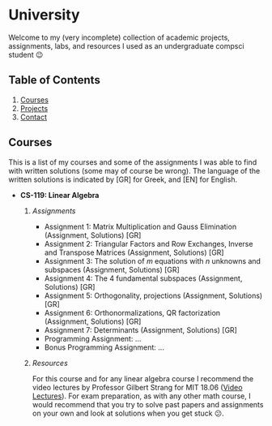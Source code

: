 # University
Welcome to my (very incomplete) collection of academic projects, assignments, labs, and resources I used as an undergraduate compsci student 😉

## Table of Contents
1. [Courses](#courses)
2. [Projects](#projects)
3. [Contact](#contact)

## Courses
This is a list of my courses and some of the assignments I was able to find with written solutions (some may of course be wrong). 
The language of the written solutions is indicated by [GR] for Greek, and [EN] for English.
- **CS-119: Linear Algebra**
  1. *Assignments*
      - Assignment 1: Matrix Multiplication and Gauss Elimination (Assignment, Solutions) [GR]
      - Assignment 2: Triangular Factors and Row Exchanges, Inverse and Transpose Matrices (Assignment, Solutions) [GR]
      - Assignment 3: The solution of $m$ equations with $n$ unknowns and subspaces (Assignment, Solutions) [GR]
      - Assignment 4: The 4 fundamental subspaces (Assignment, Solutions) [GR]
      - Assignment 5: Orthogonality, projections (Assignment, Solutions) [GR]
      - Assignment 6: Orthonormalizations, QR factorization (Assignment, Solutions) [GR]
      - Assignment 7: Determinants (Assignment, Solutions) [GR]
      - Programming Assignment: ...
      - Bonus Programming Assignment: ...
  2. *Resources*

      For this course and for any linear algebra course I recommend the video lectures by Professor Gilbert Strang for MIT 18.06 ([Video Lectures](https://ocw.mit.edu/18-06SCF11)).
      For exam preparation, as with any other math course, I would recommend that you try to solve past papers and assignments on your own and look at solutions when you get stuck 😕.
